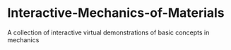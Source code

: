 # Interactive-Mechanics-of-Materials
A collection of interactive virtual demonstrations of basic concepts in mechanics
